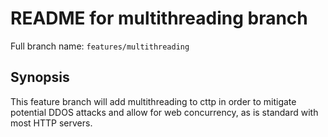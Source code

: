 # README for multithreading branch

Full branch name: `features/multithreading`

## Synopsis

This feature branch will add multithreading to cttp in order to mitigate
potential DDOS attacks and allow for web concurrency, as is standard with
most HTTP servers.
